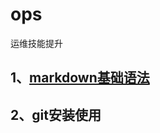 # ops
运维技能提升

## 1、[markdown基础语法](https://github.com/noobwbw/ops/blob/master/1%E3%80%81markdown%E5%9F%BA%E7%A1%80%E8%AF%AD%E6%B3%95.md)
## 2、git安装使用
